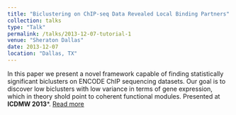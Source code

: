 ```yaml
---
title: "Biclustering on ChIP-seq Data Revealed Local Binding Partners"
collection: talks
type: "Talk"
permalink: /talks/2013-12-07-tutorial-1
venue: "Sheraton Dallas"
date: 2013-12-07
location: "Dallas, TX"
---
```


In this paper we present a novel framework capable of finding statistically significant biclusters on ENCODE ChIP sequencing datasets. Our goal is to discover low biclusters with low variance in terms of gene expression, which in theory shold point to coherent functional modules. Presented at **ICDMW 2013***. [Read more](https://ieeexplore.ieee.org/abstract/document/6753908)
